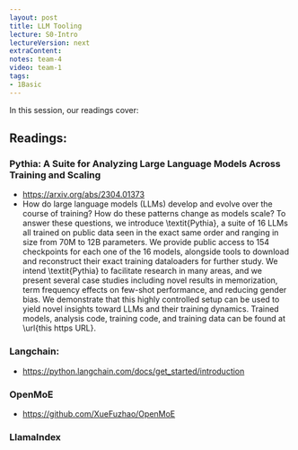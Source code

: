 ```yaml
---
layout: post
title: LLM Tooling 
lecture: S0-Intro
lectureVersion: next
extraContent: 
notes: team-4
video: team-1
tags:
- 1Basic
---
```


In this session, our readings cover: 

## Readings: 
### Pythia: A Suite for Analyzing Large Language Models Across Training and Scaling
+ https://arxiv.org/abs/2304.01373
+ How do large language models (LLMs) develop and evolve over the course of training? How do these patterns change as models scale? To answer these questions, we introduce \textit{Pythia}, a suite of 16 LLMs all trained on public data seen in the exact same order and ranging in size from 70M to 12B parameters. We provide public access to 154 checkpoints for each one of the 16 models, alongside tools to download and reconstruct their exact training dataloaders for further study. We intend \textit{Pythia} to facilitate research in many areas, and we present several case studies including novel results in memorization, term frequency effects on few-shot performance, and reducing gender bias. We demonstrate that this highly controlled setup can be used to yield novel insights toward LLMs and their training dynamics. Trained models, analysis code, training code, and training data can be found at \url{this https URL}.

### Langchain:
  + https://python.langchain.com/docs/get_started/introduction

### OpenMoE
  + https://github.com/XueFuzhao/OpenMoE

### LlamaIndex 